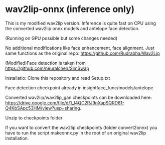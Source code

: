 # wav2lip-onnx (inference only)
This is my modified wav2lip version.
Inference is quite fast on CPU using the converted wav2lip onnx models and antelope face detection.

(Running on GPU possible but some changes needed)

No additional modifications like face enhancement, face alignment.
Just same functions as the original repo: https://github.com/Rudrabha/Wav2Lip

(Modified)Face detection is taken from
https://github.com/neuralchen/SimSwap

Installatio:
Clone this repository and read Setup.txt

Face detection checkpoint already in insightface_func/models/antelope

Converted wav2lip/wav2lip_gan  checkpoints can be downloaded here: 
https://drive.google.com/file/d/1_l4QC2RJ9nXapSQRD61-Q4KbSApc53HM/view?usp=sharing.

Unzip to checkpoints folder

If you want to convert the wav2lip checkpoints (folder convert2onnx) you have to run the script makeonnx.py in the root of an original wav2lip installation.

